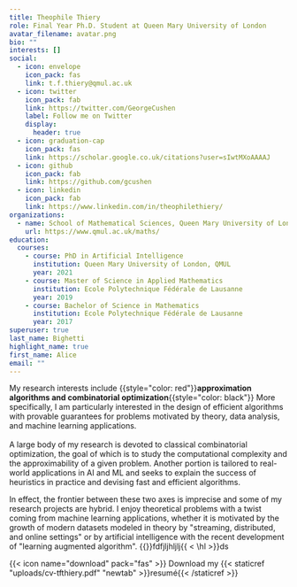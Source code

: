 ```yaml
---
title: Theophile Thiery
role: Final Year Ph.D. Student at Queen Mary University of London
avatar_filename: avatar.png
bio: ""
interests: []
social:
  - icon: envelope
    icon_pack: fas
    link: t.f.thiery@qmul.ac.uk
  - icon: twitter
    icon_pack: fab
    link: https://twitter.com/GeorgeCushen
    label: Follow me on Twitter
    display:
      header: true
  - icon: graduation-cap
    icon_pack: fas
    link: https://scholar.google.co.uk/citations?user=sIwtMXoAAAAJ
  - icon: github
    icon_pack: fab
    link: https://github.com/gcushen
  - icon: linkedin
    icon_pack: fab
    link: https://www.linkedin.com/in/theophilethiery/
organizations:
  - name: School of Mathematical Sciences, Queen Mary University of London
    url: https://www.qmul.ac.uk/maths/
education:
  courses:
    - course: PhD in Artificial Intelligence
      institution: Queen Mary University of London, QMUL
      year: 2021
    - course: Master of Science in Applied Mathematics
      institution: Ecole Polytechnique Fédérale de Lausanne
      year: 2019
    - course: Bachelor of Science in Mathematics
      institution: Ecole Polytechnique Fédérale de Lausanne
      year: 2017
superuser: true
last_name: Bighetti
highlight_name: true
first_name: Alice
email: ""
---
```

My research interests include {{style="color: red"}}**approximation algorithms and combinatorial optimization**{{style="color: black"}} More specifically, I am particularly interested in the design of efficient algorithms with provable guarantees for problems motivated by theory, data analysis, and machine learning applications. \
\
A large body of my research is devoted to classical combinatorial optimization, the goal of which is to study the computational complexity and the approximability of a given problem. Another portion is tailored to real-world applications in AI and ML and seeks to explain the success of heuristics in practice and devising fast and efficient algorithms.

In effect, the frontier between these two axes is imprecise and some of my research projects are hybrid. I enjoy theoretical problems with a twist coming from machine learning applications, whether it is motivated by the growth of modern datasets modeled in theory by "streaming, distributed, and online settings" or by artificial intelligence with the recent development of "learning augmented algorithm". {{<hl>}}fdfjljhljlj{{ < \hl >}}ds

{{< icon name="download" pack="fas" >}} Download my {{< staticref "uploads/cv-tfthiery.pdf" "newtab" >}}resumé{{< /staticref >}}